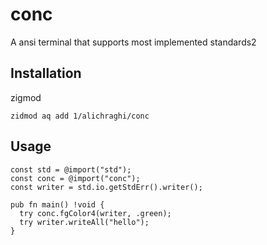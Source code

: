# conc

A ansi terminal that supports most implemented standards2

## Installation

zigmod

```
zidmod aq add 1/alichraghi/conc
```

## Usage

```zig
const std = @import("std");
const conc = @import("conc");
const writer = std.io.getStdErr().writer();

pub fn main() !void {
  try conc.fgColor4(writer, .green);
  try writer.writeAll("hello");
}
```

